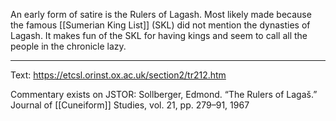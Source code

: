 An early form of satire is the Rulers of Lagash. Most likely made because the famous [[Sumerian King List]] (SKL) did not mention the dynasties of Lagash. It makes fun of the SKL for having kings and seem to call all the people in the chronicle lazy.


----------
Text: https://etcsl.orinst.ox.ac.uk/section2/tr212.htm

Commentary exists on JSTOR: Sollberger, Edmond. “The Rulers of Lagaš.” Journal of [[Cuneiform]] Studies, vol. 21, pp. 279–91, 1967